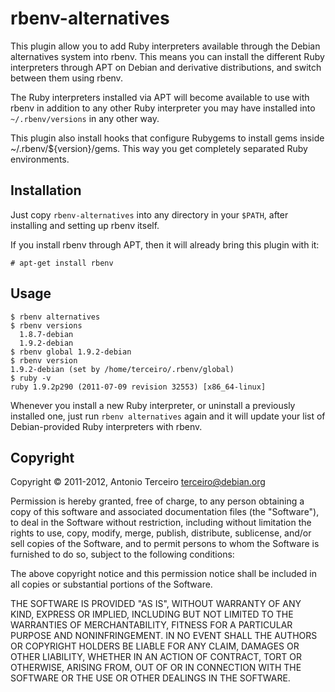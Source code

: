 # rbenv-alternatives

This plugin allow you to add Ruby interpreters available through the Debian
alternatives system into rbenv. This means you can install the different Ruby
interpreters through APT on Debian and derivative distributions, and switch
between them using rbenv.

The Ruby interpreters installed via APT will become available to use with rbenv
in addition to any other Ruby interpreter you may have installed into
`~/.rbenv/versions` in any other way.

This plugin also install hooks that configure Rubygems to install gems inside
~/.rbenv/${version}/gems. This way you get completely separated Ruby
environments.

## Installation

Just copy `rbenv-alternatives` into any directory in your `$PATH`, after
installing and setting up rbenv itself.

If you install rbenv through APT, then it will already bring this plugin with
it:

    # apt-get install rbenv

## Usage

    $ rbenv alternatives
    $ rbenv versions
      1.8.7-debian
      1.9.2-debian
    $ rbenv global 1.9.2-debian
    $ rbenv version
    1.9.2-debian (set by /home/terceiro/.rbenv/global)
    $ ruby -v
    ruby 1.9.2p290 (2011-07-09 revision 32553) [x86_64-linux]

Whenever you install a new Ruby interpreter, or uninstall a previously
installed one, just run `rbenv alternatives` again and it will update your
list of Debian-provided Ruby interpreters with rbenv.

## Copyright

Copyright © 2011-2012, Antonio Terceiro <terceiro@debian.org>

Permission is hereby granted, free of charge, to any person obtaining a copy of
this software and associated documentation files (the "Software"), to deal in
the Software without restriction, including without limitation the rights to
use, copy, modify, merge, publish, distribute, sublicense, and/or sell copies
of the Software, and to permit persons to whom the Software is furnished to do
so, subject to the following conditions:

The above copyright notice and this permission notice shall be included in all
copies or substantial portions of the Software.

THE SOFTWARE IS PROVIDED "AS IS", WITHOUT WARRANTY OF ANY KIND, EXPRESS OR
IMPLIED, INCLUDING BUT NOT LIMITED TO THE WARRANTIES OF MERCHANTABILITY,
FITNESS FOR A PARTICULAR PURPOSE AND NONINFRINGEMENT. IN NO EVENT SHALL THE
AUTHORS OR COPYRIGHT HOLDERS BE LIABLE FOR ANY CLAIM, DAMAGES OR OTHER
LIABILITY, WHETHER IN AN ACTION OF CONTRACT, TORT OR OTHERWISE, ARISING FROM,
OUT OF OR IN CONNECTION WITH THE SOFTWARE OR THE USE OR OTHER DEALINGS IN THE
SOFTWARE.
